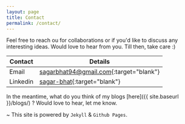 ```yaml
---
layout: page
title: Contact
permalink: /contact/
---
```


Feel free to reach ou for collaborations or if you'd like to discuss any interesting ideas. Would love to hear from you.
Till then, take care :)

| Contact                                   | Details                                                                |
|------------------------------------------ | ---------------------------------------------------------------------- |
| Email                                     | [sagarbhat94@gmail.com](mailto:sagarbhat94@gmail.com){:target="blank"} |
| Linkedin                                  | [sagar-bhat](https://linkedin.com/in/sagar-bhat){:target="blank"}      |

In the meantime, what do you think of my blogs [here]({{ site.baseurl }}/blogs/) ? Would love to hear, let me know.

<!-- (<i class="fa fa-envelope"></i>)
(<i class="fa fa-linkedin"></i>) -->

~ This site is powered by `Jekyll` & `Github Pages`.
